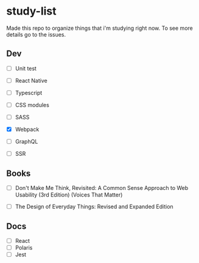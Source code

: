 # study-list
Made this repo to organize things that i'm studying right now. To see more details go to the issues.

## Dev
- [ ] Unit test
- [ ] React Native
- [ ] Typescript
- [ ] CSS modules 
- [ ] SASS
- [x] Webpack
- [ ] GraphQL
- [ ] SSR


## Books
- [ ] Don't Make Me Think, Revisited: A Common Sense Approach to Web Usability (3rd Edition) (Voices That Matter)
- [ ] The Design of Everyday Things: Revised and Expanded Edition


## Docs
- [ ] React
- [ ] Polaris
- [ ] Jest
